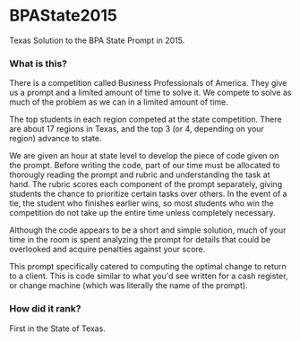 # BPAState2015
Texas Solution to the BPA State Prompt in 2015.


### What is this?
There is a competition called Business Professionals of America. They give us a prompt and a limited amount of time to solve it. We compete to solve as much of the problem as we can in a limited amount of time.

The top students in each region competed at the state competition. There are about 17 regions in Texas, and the top 3 (or 4, depending on your region) advance to state. 

We are given an hour at state level to develop the piece of code given on the prompt. Before writing the code, part of our time must be allocated to thorougly reading the prompt and rubric and understanding the task at hand. The rubric scores each component of the prompt separately, giving students the chance to prioritize certain tasks over others. In the event of a tie, the student who finishes earlier wins, so most students who win the competition do not take up the entire time unless completely necessary.

Although the code appears to be a short and simple solution, much of your time in the room is spent analyzing the prompt for details that could be overlooked and acquire penalties against your score. 

This prompt specifically catered to computing the optimal change to return to a client. This is code similar to what you'd see written for a cash register, or change machine (which was literally the name of the prompt).

### How did it rank?
First in the State of Texas.
